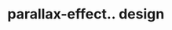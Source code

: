 # parallax-effect.. design                                                                                                                                                                                                                                                                                                                                                                                      
                                     

